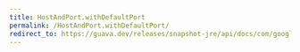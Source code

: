 ```yaml
---
title: HostAndPort.withDefaultPort
permalink: /HostAndPort.withDefaultPort/
redirect_to: https://guava.dev/releases/snapshot-jre/api/docs/com/google/common/net/HostAndPort.html#withDefaultPort-int-
---
```

